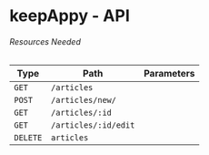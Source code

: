# keepAppy - API
###### Resources Needed

Type | Path | Parameters
--- | --- | ---
`GET` | `/articles` | 
`POST` | `/articles/new/` | 
`GET` | `/articles/:id` | 
`GET` | `/articles/:id/edit` | 
`DELETE` | `articles` | 
